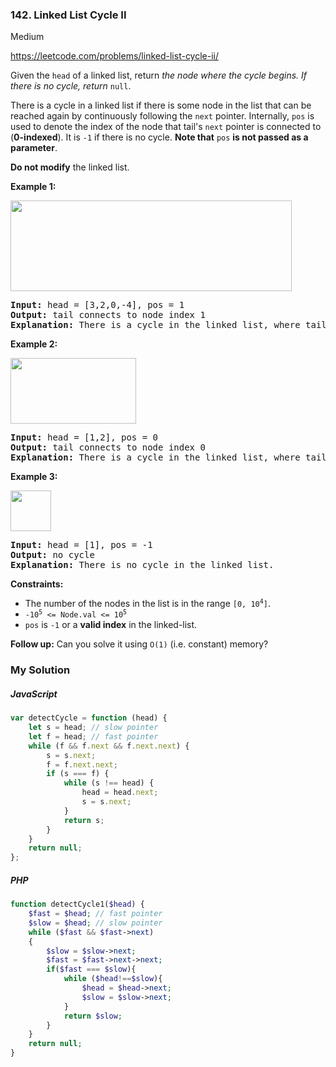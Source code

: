### 142. Linked List Cycle II

Medium

https://leetcode.com/problems/linked-list-cycle-ii/

<p>Given the <code>head</code> of a linked list, return <em>the node where the cycle begins. If there is no cycle, return </em><code>null</code>.</p>
<p>There is a cycle in a linked list if there is some node in the list that can be reached again by continuously following the <code>next</code> pointer. Internally, <code>pos</code> is used to denote the index of the node that tail's <code>next</code> pointer is connected to (<strong>0-indexed</strong>). It is <code>-1</code> if there is no cycle. <strong>Note that</strong> <code>pos</code> <strong>is not passed as a parameter</strong>.</p>
<p><strong>Do not modify</strong> the linked list.</p>
<p><strong class="example">Example 1:</strong></p>
<img alt="" src="https://assets.leetcode.com/uploads/2018/12/07/circularlinkedlist.png" style="height: 145px; width: 450px;">
<pre><strong>Input:</strong> head = [3,2,0,-4], pos = 1
<strong>Output:</strong> tail connects to node index 1
<strong>Explanation:</strong> There is a cycle in the linked list, where tail connects to the second node.
</pre>
<p><strong class="example">Example 2:</strong></p>
<img alt="" src="https://assets.leetcode.com/uploads/2018/12/07/circularlinkedlist_test2.png" style="height: 105px; width: 201px;">
<pre><strong>Input:</strong> head = [1,2], pos = 0
<strong>Output:</strong> tail connects to node index 0
<strong>Explanation:</strong> There is a cycle in the linked list, where tail connects to the first node.
</pre>
<p><strong class="example">Example 3:</strong></p>
<img alt="" src="https://assets.leetcode.com/uploads/2018/12/07/circularlinkedlist_test3.png" style="height: 65px; width: 65px;">
<pre><strong>Input:</strong> head = [1], pos = -1
<strong>Output:</strong> no cycle
<strong>Explanation:</strong> There is no cycle in the linked list.
</pre>
<p><strong>Constraints:</strong></p>
<ul>
	<li>The number of the nodes in the list is in the range <code>[0, 10<sup>4</sup>]</code>.</li>
	<li><code>-10<sup>5</sup> &lt;= Node.val &lt;= 10<sup>5</sup></code></li>
	<li><code>pos</code> is <code>-1</code> or a <strong>valid index</strong> in the linked-list.</li>
</ul>
<p><strong>Follow up:</strong> Can you solve it using <code>O(1)</code> (i.e. constant) memory?</p>

### My Solution

##### JavaScript

```js
var detectCycle = function (head) {
    let s = head; // slow pointer
    let f = head; // fast pointer
    while (f && f.next && f.next.next) {
        s = s.next;
        f = f.next.next;
        if (s === f) {
            while (s !== head) {
                head = head.next;
                s = s.next;
            }
            return s;
        }
    }
    return null;
};
```

##### PHP

```php
function detectCycle1($head) {
    $fast = $head; // fast pointer
    $slow = $head; // slow pointer
    while ($fast && $fast->next)
    {
        $slow = $slow->next;
        $fast = $fast->next->next;
        if($fast === $slow){
            while ($head!==$slow){
                $head = $head->next;
                $slow = $slow->next;
            }
            return $slow;
        }
    }
    return null;
}
```
